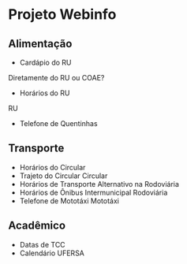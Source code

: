 # Projeto Webinfo


## Alimentação

- Cardápio do RU

Diretamente do RU ou COAE?

- Horários do RU	

RU

- Telefone de Quentinhas

## Transporte	
- Horários do Circular
- Trajeto do Circular	Circular	
- Horários de Transporte Alternativo na Rodoviária
-	Horários de Ônibus Intermunicipal	Rodoviária	
-	Telefone de Mototáxi	Mototáxi	

## Acadêmico
- Datas de TCC
- Calendário UFERSA

